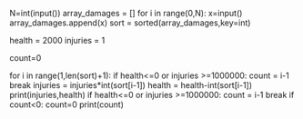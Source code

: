 N=int(input())
array_damages = []
for i in range(0,N):
    x=input()
    array_damages.append(x)
sort = sorted(array_damages,key=int)

health = 2000
injuries = 1

count=0

for i in range(1,len(sort)+1):
    if health<=0 or injuries >=1000000:
        count = i-1
        break
    injuries = injuries*int(sort[i-1])
    health = health-int(sort[i-1])
    print(injuries,health)
    if health<=0 or injuries >=1000000:
        count = i-1
        break
if count<0:
    count=0
print(count)
